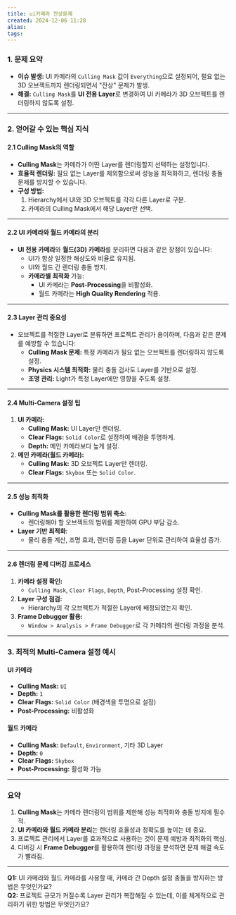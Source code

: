 ```yaml
---
title: ui카메라 잔상문제
created: 2024-12-06 11:28
alias:
tags:
---
```

### 1. 문제 요약

- **이슈 발생:** UI 카메라의 `Culling Mask` 값이 `Everything`으로 설정되어, 필요 없는 3D 오브젝트까지 렌더링되면서 "잔상" 문제가 발생.
- **해결:** `Culling Mask`를 **UI 전용 Layer**로 변경하여 UI 카메라가 3D 오브젝트를 렌더링하지 않도록 설정.

---

### 2. 얻어갈 수 있는 핵심 지식

#### 2.1 **Culling Mask의 역할**

- **Culling Mask**는 카메라가 어떤 Layer를 렌더링할지 선택하는 설정입니다.
- **효율적 렌더링:** 필요 없는 Layer를 제외함으로써 성능을 최적화하고, 렌더링 충돌 문제를 방지할 수 있습니다.
- **구성 방법:**
    1. Hierarchy에서 UI와 3D 오브젝트를 각각 다른 Layer로 구분.
    2. 카메라의 Culling Mask에서 해당 Layer만 선택.

---

#### 2.2 **UI 카메라와 월드 카메라의 분리**

- **UI 전용 카메라**와 **월드(3D) 카메라**를 분리하면 다음과 같은 장점이 있습니다:
    - UI가 항상 일정한 해상도와 비율로 유지됨.
    - UI와 월드 간 렌더링 충돌 방지.
    - **카메라별 최적화** 가능:
        - UI 카메라는 **Post-Processing**을 비활성화.
        - 월드 카메라는 **High Quality Rendering** 적용.

---

#### 2.3 **Layer 관리 중요성**

- 오브젝트를 적절한 Layer로 분류하면 프로젝트 관리가 용이하며, 다음과 같은 문제를 예방할 수 있습니다:
    - **Culling Mask 문제:** 특정 카메라가 필요 없는 오브젝트를 렌더링하지 않도록 설정.
    - **Physics 시스템 최적화:** 물리 충돌 검사도 Layer를 기반으로 설정.
    - **조명 관리:** Light가 특정 Layer에만 영향을 주도록 설정.

---

#### 2.4 **Multi-Camera 설정 팁**

1. **UI 카메라:**
    - **Culling Mask:** UI Layer만 렌더링.
    - **Clear Flags:** `Solid Color`로 설정하여 배경을 투명하게.
    - **Depth:** 메인 카메라보다 높게 설정.
2. **메인 카메라(월드 카메라):**
    - **Culling Mask:** 3D 오브젝트 Layer만 렌더링.
    - **Clear Flags:** `Skybox` 또는 `Solid Color`.

---

#### 2.5 **성능 최적화**

- **Culling Mask를 활용한 렌더링 범위 축소**:
    - 렌더링해야 할 오브젝트의 범위를 제한하여 GPU 부담 감소.
- **Layer 기반 최적화**:
    - 물리 충돌 계산, 조명 효과, 렌더링 등을 Layer 단위로 관리하여 효율성 증가.

---

#### 2.6 **렌더링 문제 디버깅 프로세스**

1. **카메라 설정 확인:**
    - `Culling Mask`, `Clear Flags`, `Depth`, Post-Processing 설정 확인.
2. **Layer 구성 점검:**
    - Hierarchy의 각 오브젝트가 적절한 Layer에 배정되었는지 확인.
3. **Frame Debugger 활용:**
    - `Window > Analysis > Frame Debugger`로 각 카메라의 렌더링 과정을 분석.

---

### 3. 최적의 Multi-Camera 설정 예시

#### UI 카메라

- **Culling Mask:** `UI`
- **Depth:** `1`
- **Clear Flags:** `Solid Color` (배경색을 투명으로 설정)
- **Post-Processing:** 비활성화

#### 월드 카메라

- **Culling Mask:** `Default`, `Environment`, 기타 3D Layer
- **Depth:** `0`
- **Clear Flags:** `Skybox`
- **Post-Processing:** 활성화 가능

---

### 요약

1. **Culling Mask**는 카메라 렌더링의 범위를 제한해 성능 최적화와 충돌 방지에 필수적.
2. **UI 카메라와 월드 카메라 분리**는 렌더링 효율성과 정확도를 높이는 데 중요.
3. 프로젝트 관리에서 Layer를 효과적으로 사용하는 것이 문제 예방과 최적화의 핵심.
4. 디버깅 시 **Frame Debugger**를 활용하여 렌더링 과정을 분석하면 문제 해결 속도가 빨라짐.

---

**Q1:** UI 카메라와 월드 카메라를 사용할 때, 카메라 간 Depth 설정 충돌을 방지하는 방법은 무엇인가요?  
**Q2:** 프로젝트 규모가 커질수록 Layer 관리가 복잡해질 수 있는데, 이를 체계적으로 관리하기 위한 방법은 무엇인가요?



